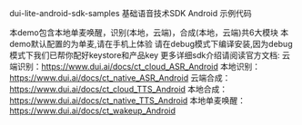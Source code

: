 dui-lite-android-sdk-samples
基础语音技术SDK Android 示例代码

本demo包含本地单麦唤醒，识别(本地，云端)，合成(本地，云端)共6大模块
本demo默认配置的为单麦,请在手机上体验
请在debug模式下编译安装,因为debug模式下我们已帮你配好keystore和产品key
更多详细sdk介绍请阅读官方文档: 
云端识别：https://www.dui.ai/docs/ct_cloud_ASR_Android
本地识别：https://www.dui.ai/docs/ct_native_ASR_Android
云端合成：https://www.dui.ai/docs/ct_cloud_TTS_Android
本地合成：https://www.dui.ai/docs/ct_native_TTS_Android
本地单麦唤醒：https://www.dui.ai/docs/ct_wakeup_Android
